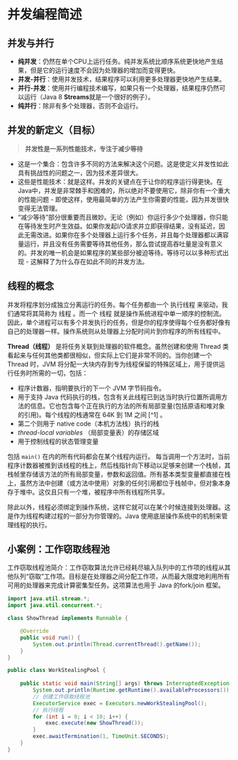 # 并发编程简述

## 并发与并行

-   **纯并发**：仍然在单个CPU上运行任务。纯并发系统比顺序系统更快地产生结果，但是它的运行速度不会因为处理器的增加而变得更快。
-   **并发-并行**：使用并发技术，结果程序可以利用更多处理器更快地产生结果。
-   **并行-并发**：使用并行编程技术编写，如果只有一个处理器，结果程序仍然可以运行（Java 8 **Streams**就是一个很好的例子）。
-   **纯并行**：除非有多个处理器，否则不会运行。



## 并发的新定义（目标）

>   **并发性是一系列性能技术，专注于减少等待**

-   这是一个集合：包含许多不同的方法来解决这个问题。这是使定义并发性如此具有挑战性的问题之一，因为技术差异很大。
-   这些是性能技术：就是这样。并发的关键点在于让你的程序运行得更快。在Java中，并发是非常棘手和困难的，所以绝对不要使用它，除非你有一个重大的性能问题 - 即使这样，使用最简单的方法产生你需要的性能，因为并发很快变得无法管理。
-   “减少等待”部分很重要而且微妙。无论（例如）你运行多少个处理器，你只能在等待发生时产生效益。如果你发起I/O请求并立即获得结果，没有延迟，因此无需改进。如果你在多个处理器上运行多个任务，并且每个处理器都以满容量运行，并且没有任务需要等待其他任务，那么尝试提高吞吐量是没有意义的。并发的唯一机会是如果程序的某些部分被迫等待。等待可以以多种形式出现 - 这解释了为什么存在如此不同的并发方法。



## 线程的概念

并发将程序划分成独立分离运行的任务。每个任务都由一个 执行线程 来驱动，我们通常将其简称为 线程 。而一个 线程 就是操作系统进程中单一顺序的控制流。因此，单个进程可以有多个并发执行的任务，但是你的程序使得每个任务都好像有自己的处理器一样。操作系统则从处理器上分配时间片到你程序的所有线程中。

**Thread（线程）** 是将任务关联到处理器的软件概念。虽然创建和使用 Thread 类看起来与任何其他类都很相似，但实际上它们是非常不同的。当你创建一个 Thread 时，JVM 将分配一大块内存到专为线程保留的特殊区域上，用于提供运行任务时所需的一切，包括：

-   程序计数器，指明要执行的下一个 JVM 字节码指令。
-   用于支持 Java 代码执行的栈，包含有关此线程已到达当时执行位置所调用方法的信息。它也包含每个正在执行的方法的所有局部变量(包括原语和堆对象的引用)。每个线程的栈通常在 64K 到 1M 之间 [^1] 。
-   第二个则用于 native code（本机方法栈）执行的栈
-   *thread-local variables* （局部变量表）的存储区域
-   用于控制线程的状态管理变量

包括 `main()` 在内的所有代码都会在某个线程内运行。 每当调用一个方法时，当前程序计数器被推到该线程的栈上，然后栈指针向下移动以足够来创建一个栈帧，其栈帧里存储该方法的所有局部变量，参数和返回值。所有基本类型变量都直接在栈上，虽然方法中创建（或方法中使用）对象的任何引用都位于栈帧中，但对象本身存于堆中。这仅且只有一个堆，被程序中所有线程所共享。

除此以外，线程必须绑定到操作系统，这样它就可以在某个时候连接到处理器。这是作为线程构建过程的一部分为你管理的。Java 使用底层操作系统中的机制来管理线程的执行。



## 小案例：工作窃取线程池

工作窃取线程池简介：工作窃取算法允许已经耗尽输入队列中的工作项的线程从其他队列“窃取”工作项。目标是在处理器之间分配工作项，从而最大限度地利用所有可用的处理器来完成计算密集型任务。这项算法也用于 Java 的fork/join 框架。

```java
import java.util.stream.*;
import java.util.concurrent.*;

class ShowThread implements Runnable {

    @Override
    public void run() {
        System.out.println(Thread.currentThread().getName());
    }
}

public class WorkStealingPool {
    
    public static void main(String[] args) throws InterruptedException {
        System.out.println(Runtime.getRuntime().availableProcessors());
        // 创建工作窃取线程池
        ExecutorService exec = Executors.newWorkStealingPool();
        // 执行线程
        for (int i = 0; i < 10; i++) {
            exec.execute(new ShowThread());
        }
        exec.awaitTermination(1, TimeUnit.SECONDS);
    }
}
```
